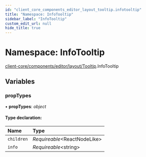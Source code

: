 ```yaml
---
id: "client_core_components_editor_layout_tooltip.infotooltip"
title: "Namespace: InfoTooltip"
sidebar_label: "InfoTooltip"
custom_edit_url: null
hide_title: true
---
```


# Namespace: InfoTooltip

[client-core/components/editor/layout/Tooltip](client_core_components_editor_layout_tooltip.md).InfoTooltip

## Variables

### propTypes

• **propTypes**: *object*

#### Type declaration:

Name | Type |
:------ | :------ |
`children` | *Requireable*<ReactNodeLike\> |
`info` | *Requireable*<string\> |
